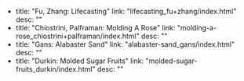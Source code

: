   - title: "Fu, Zhang: Lifecasting"
    link: "lifecasting_fu+zhang/index.html"
    desc: ""
  - title: "Chiostrini, Palframan: Molding A Rose"
    link: "molding-a-rose_chiostrini+palframan/index.html"
    desc: ""
  - title: "Gans: Alabaster Sand"
    link: "alabaster-sand_gans/index.html"
    desc: ""
  - title: "Durkin: Molded Sugar Fruits"
    link: "molded-sugar-fruits_durkin/index.html"
    desc: ""
